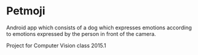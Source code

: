 # Petmoji
Android app which consists of a dog which expresses emotions according to emotions expressed by the person in front of the camera.

Project for Computer Vision class 2015.1
